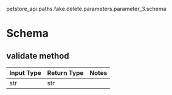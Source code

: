 petstore_api.paths.fake.delete.parameters.parameter_3.schema
# Schema

## validate method
Input Type | Return Type | Notes
------------ | ------------- | -------------
str | str |
